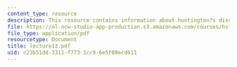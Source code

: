 ```yaml
---
content_type: resource
description: This resource contains information about huntington?s disease.
file: https://ol-ocw-studio-app-production.s3.amazonaws.com/courses/hst-161-molecular-biology-and-genetics-in-modern-medicine-fall-2007/c23b51dd3311f7731cc96e5f08ecd611_lecture13.pdf
file_type: application/pdf
resourcetype: Document
title: lecture13.pdf
uid: c23b51dd-3311-f773-1cc9-6e5f08ecd611
---
```

